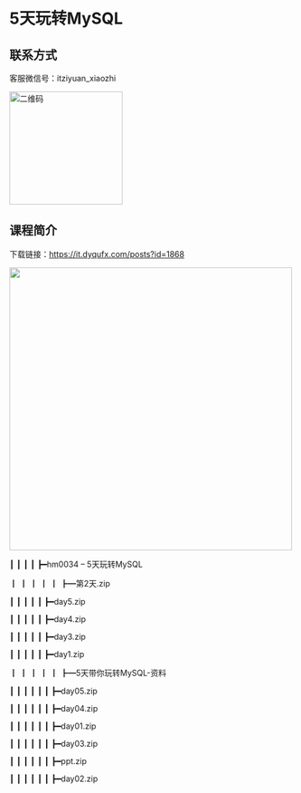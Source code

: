 # 5天玩转MySQL

## 联系方式

客服微信号：itziyuan_xiaozhi

<img src="https://ziyuanyun.oss-cn-guangzhou.aliyuncs.com/common/20240614073449/666b82192834a.jpg" width="200" height="200" alt="二维码">

## 课程简介

下载链接：https://it.dyqufx.com/posts?id=1868

<img src="https://ziyuanyun.oss-cn-guangzhou.aliyuncs.com/yun/20240515183552/66449008b0fed.jpg" width="500" alt="">

  ┃ ┃ ┃ ┃ ┣━hm0034 &#8211; 5天玩转MySQL

 ┃ ┃ ┃ ┃ ┃ ┣━第2天.zip

 ┃ ┃ ┃ ┃ ┃ ┣━day5.zip

 ┃ ┃ ┃ ┃ ┃ ┣━day4.zip

 ┃ ┃ ┃ ┃ ┃ ┣━day3.zip

 ┃ ┃ ┃ ┃ ┃ ┣━day1.zip

 ┃ ┃ ┃ ┃ ┃ ┣━5天带你玩转MySQL-资料

 ┃ ┃ ┃ ┃ ┃ ┃ ┣━day05.zip

 ┃ ┃ ┃ ┃ ┃ ┃ ┣━day04.zip

 ┃ ┃ ┃ ┃ ┃ ┃ ┣━day01.zip

 ┃ ┃ ┃ ┃ ┃ ┃ ┣━day03.zip

 ┃ ┃ ┃ ┃ ┃ ┃ ┣━ppt.zip

 ┃ ┃ ┃ ┃ ┃ ┃ ┣━day02.zip

  